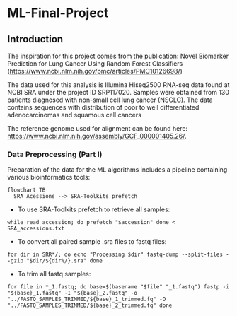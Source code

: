 # ML-Final-Project

## Introduction

The inspiration for this project comes from the publication: Novel Biomarker Prediction for Lung Cancer Using Random Forest Classifiers
(https://www.ncbi.nlm.nih.gov/pmc/articles/PMC10126698/)

The data used for this analysis is Illumina Hiseq2500 RNA-seq data found at NCBI SRA under the project ID SRP117020. Samples were obtained from 130 patients diagnosed with non-small cell lung cancer (NSCLC).
The data contains sequences with distribution of poor to well differentiated adenocarcinomas and squamous cell cancers

The reference genome used for alignment can be found here: https://www.ncbi.nlm.nih.gov/assembly/GCF_000001405.26/.

### Data Preprocessing (Part I)

Preparation of the data for the ML algorithms includes a pipeline containing various bioinformatics tools:
```mermaid
flowchart TB
  SRA Acessions --> SRA-Toolkits prefetch
```

* To use SRA-Toolkits prefetch to retrieve all samples:
  
`while read accession; do
  prefetch "$accession"
done < SRA_accessions.txt`


* To convert all paired sample .sra files to fastq files:
  
`for dir in SRR*/; do
    echo "Processing $dir"
    fastq-dump --split-files --gzip "$dir/${dir%/}.sra"
done`


* To trim all fastq samples:
  
`for file in *_1.fastq; do
    base=$(basename "$file" "_1.fastq")
    fastp -i "${base}_1.fastq" -I "${base}_2.fastq" -o "../FASTQ_SAMPLES_TRIMMED/${base}_1_trimmed.fq" -O "../FASTQ_SAMPLES_TRIMMED/${base}_2_trimmed.fq"
done`
